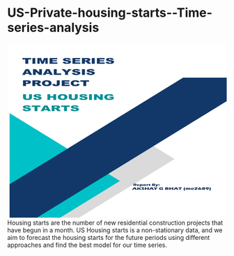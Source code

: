 # US-Private-housing-starts--Time-series-analysis
<img src="https://github.com/akshaybhatt0095/US-Private-housing-starts--Time-series-analysis/blob/main/title.pdf" width="800" height="400">
Housing starts are the number of new residential construction projects that have begun in a month. US Housing starts is a non-stationary data, and we aim to forecast the housing starts for the future periods using different approaches and find the best model for our time series.
